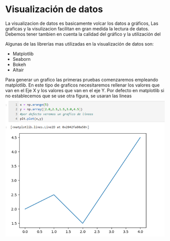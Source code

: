# Visualización de datos

La visualizacion de datos es basicamente volcar los datos a gráficos, Las graficas y la visulizacion facilitan en gran medida la lectura de datos.
Debemos tener tambien en cuenta la calidad del gráfico y la utilización del 

Algunas de las librerías mas utilizadas en la visualización de datos son:

- Matplotlib
- Seaborn
- Bokeh
- Altair

Para generar un grafico las primeras pruebas comenzaremos empleando matplotlib.
En este tipo de graficos necesitaremos rellenar los valores que van en el Eje X
y los valores que van en el eje Y.
Por defecto en matplotlib si no establecemos que se use otra figura,
se usaran las lineas
![Imagen grafica primera prueba](imagenes/lineas_matplotlib.png)
